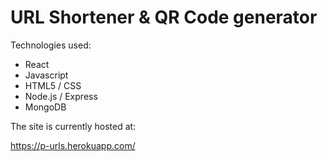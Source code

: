 <h1>URL Shortener & QR Code generator </h1>

Technologies used:

- React
- Javascript
- HTML5 / CSS
- Node.js / Express
- MongoDB

The site is currently hosted at:

https://p-urls.herokuapp.com/
